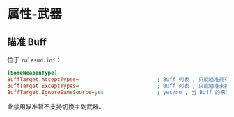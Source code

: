 # 属性-武器

## 瞄准 Buff

位于 `rulesmd.ini`：

```ini
[SomeWeaponType]
BuffTarget.AcceptTypes=                         ; Buff 列表 , 只能瞄准拥有此 Buff 的单位 , 包括自动攻击 (无法瞄准不等于无法伤害) , 不写或留空表示允许任意 Buff
BuffTarget.ExceptTypes=                         ; Buff 列表 , 只能瞄准未拥有此 Buff 的单位 , 包括自动攻击 (无法瞄准不等于无法伤害) , 如果两个列表都设置了就必须同时满足两个列表才能瞄准
BuffTarget.IgnoreSameSource=yes                 ; yes/no , 当 Buff 的来源是当前单位时 , 无视上述限制 , 默认值是 yes
```

此禁用瞄准暂不支持切换主副武器。